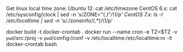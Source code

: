 Get linux local time zone:
Ubuntu 12: cat /etc/timezone
CentOS 6.x: cat /etc/sysconfig/clock | sed -n 's/ZONE="\(.*\)"/\1/p'
CentOS 7.x: ls -l /etc/localtime | sed -n 's/.*\/zoneinfo\/\(.*\)/\1/p'

docker build -t docker-crontab .
docker run --name cron -e TZ=$TZ -v `pwd`/src:/proj -v `pwd`/config:/conf -v /etc/localtime:/etc/localtime:ro -it docker-crontab bash
